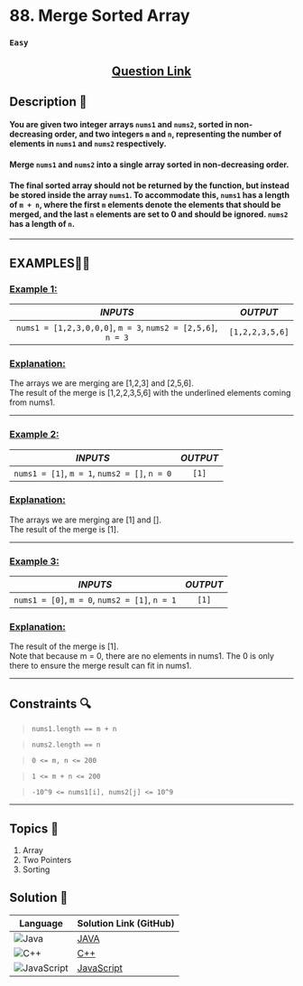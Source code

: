 # 88. Merge Sorted Array

### `Easy`


<h2 align="center">
<a href="https://leetcode.com/problems/merge-sorted-array/description/"><strong>Question Link</strong></a>
</h2>


## Description 📑

#### You are given two integer arrays `nums1` and `nums2`, sorted in non-decreasing order, and two integers `m` and `n`, representing the number of elements in `nums1` and `nums2` respectively.

#### Merge `nums1` and `nums2` into a single array sorted in non-decreasing order.

#### The final sorted array should not be returned by the function, but instead be stored inside the array `nums1`. To accommodate this, `nums1` has a length of `m + n`, where the first `m` elements denote the elements that should be merged, and the last `n` elements are set to 0 and should be ignored. `nums2` has a length of `n`.

---

## **EXAMPLES**💫✨ </br>

<h3>

<ins>**Example 1**:</ins> </br>


| _INPUTS_ | _OUTPUT_ |
| :-----------: | :-----------: |
| `nums1 = [1,2,3,0,0,0]`, `m = 3`, `nums2 = [2,5,6]`, `n = 3` | `[1,2,2,3,5,6]` |

</h3>

<h3>
<ins>Explanation:</ins>
</h3>

The arrays we are merging are [1,2,3] and [2,5,6]. <br>
The result of the merge is [1,2,2,3,5,6] with the underlined elements coming from nums1.

____
<h3>

<ins>**Example 2**:</ins> </br>

| _INPUTS_ | _OUTPUT_ |
| :-----------: | :-----------: |
| `nums1 = [1]`, `m = 1`, `nums2 = []`, `n = 0` | `[1]` |

</h3>

<h3>
<ins>Explanation:</ins>
</h3>

The arrays we are merging are [1] and []. <br>
The result of the merge is [1].

___

<h3>

<ins>**Example 3**:</ins> </br>

| _INPUTS_ | _OUTPUT_ |
| :-----------: | :-----------: |
| `nums1 = [0]`, `m = 0`, `nums2 = [1]`, `n = 1` | `[1]` |

</h3>

<h3>
<ins>Explanation:</ins>
</h3>

The result of the merge is [1]. <br>
Note that because m = 0, there are no elements in nums1. The 0 is only there to ensure the merge result can fit in nums1.

___

## Constraints 🔍

> `nums1.length == m + n`</br>

> `nums2.length == n` <br>

> `0 <= m, n <= 200` <br>

> `1 <= m + n <= 200` <br>

> `-10^9 <= nums1[i], nums2[j] <= 10^9`

___

## Topics 📝

1. Array
2. Two Pointers
3. Sorting


## Solution 📃

|  Language   |  Solution Link (GitHub) |
| ------------- | ------------- |
|  ![Java](https://img.shields.io/badge/java-%23ED8B00.svg?style=flat&logo=openjdk&logoColor=white)  | [JAVA](https://github.com/Purnima47/Leetcode-Solutions/blob/main/%F0%9F%9F%A2%20Easy/88%20-%20Merge%20Sorted%20Array/_88MergeSortedArray.cpp) |
|  ![C++](https://img.shields.io/badge/c++-%2300599C.svg?style=plastic&logo=c%2B%2B&logoColor=white)  | [C++](https://github.com/Purnima47/Leetcode-Solutions/blob/main/%F0%9F%9F%A2%20Easy/88%20-%20Merge%20Sorted%20Array/_88MergeSortedArray.java)  |
|  ![JavaScript](https://img.shields.io/badge/javascript-%23323330.svg?style=flat&logo=javascript&logoColor=%23F7DF1E)  | [JavaScript](https://github.com/Purnima47/Leetcode-Solutions/blob/main/%F0%9F%9F%A2%20Easy/88%20-%20Merge%20Sorted%20Array/_88MergeSortedArray.js) |
